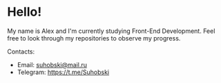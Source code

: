 # Hello!

My name is Alex and I'm currently studying Front-End Development. 
Feel free to look through my repositories to observe my progress.

Contacts:
* Email: suhobski@mail.ru
* Telegram: https://t.me/Suhobski
